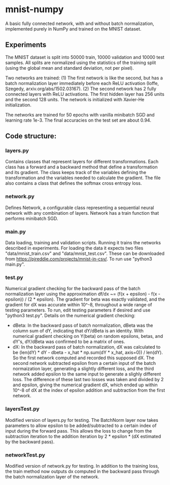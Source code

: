 # mnist-numpy
A basic fully connected network, with and without batch normalization, implemented purely in NumPy and trained on the MNIST dataset.

## Experiments
The MNIST dataset is split into 50000 train, 10000 validation and 10000 test samples. All splits are normalized using the statistics of the training split (using the global mean and standard deviation, not per pixel).

Two networks are trained:
(1) The first network is like the second, but has a batch normalization layer immediately before each ReLU activation (Ioffe, Szegedy, arxiv.org/abs/1502.03167).
(2) The second network has 2 fully connected layers with ReLU activations. The first hidden layer has 256 units and the second 128 units. The network is initialized with Xavier-He initialization.

The networks are trained for 50 epochs with vanilla minibatch SGD and learning rate 1e-3. The final accuracies on the test set are about 0.94.


## Code structure:
### layers.py
Contains classes that represent layers for different transformations. Each class has a forward and a backward method that define a transformation and its gradient. The class keeps track of the variables defining the transformation and the variables needed to calculate the gradient. The file also contains a class that defines the softmax cross entropy loss.

### network.py
Defines Network, a configurable class representing a sequential neural network with any combination of layers. Network has a train function that performs minibatch SGD.

### main.py
Data loading, training and validation scripts. Running it trains the networks described in experiments. For loading the data it expects two files "data/mnist_train.csv" and "data/mnist_test.csv". These can be downloaded from https://pjreddie.com/projects/mnist-in-csv/. To run use "python3 main.py".

### test.py
Numerical gradient checking for the backward pass of the batch normalization layer using the approximation df/dx ~= (f(x + epsilon) - f(x - epsilon)) / (2 * epsilon). The gradient for beta was exactly validated, and the gradient for dX was accurate within 10^-8, throughout a wide range of testing parameters.  To run, edit testing parameters if desired and use "python3 test.py". Details on the numerical gradient checking:
- dBeta: In the backward pass of batch normalization, dBeta was the column sum of dY, indicating that dY/dBeta is an identity.  With numerical gradient checking on Y(beta) on random epsilons, betas, and dY's, dY/dBeta was confirmed to be a matrix of     ones.
- dX: In the backward pass of batch normalization, dX was calculated to be (len(dY) * dY - dbeta - x_hat * np.sum(dY * x_hat,  axis=0)) / len(dY). So the first network computed and recorded this supposed dX. The second network subtracted epsilon from   a certain input of the batch normaization layer, generating a slightly different loss, and the third network added epsilon     to the same input to generate a slighly different loss. The difference of these last two losses was taken and divided by       2 and epsilon, giving the numerical gradient dX, which ended up within 10^-8 of dX at the index of epsilon addition and subtraction from the first network.

### layersTest.py
Modified version of layers.py for testing. The BatchNorm layer now takes parameters to allow epsilon to be added/subtracted to a certain index of input during the forward pass. This allows the loss to change from the subtraction iteration to the addition iteration by 2 * epsilon * (dX estimated by the backward pass).

### networkTest.py
Modified version of network.py for testing. In addition to the training loss, the train method now outputs dx computed in the backward pass through the batch normalization layer of the network.
